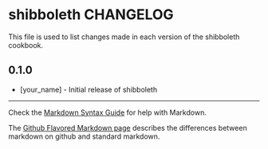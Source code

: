 shibboleth CHANGELOG
====================

This file is used to list changes made in each version of the shibboleth cookbook.

0.1.0
-----
- [your_name] - Initial release of shibboleth

- - -
Check the [Markdown Syntax Guide](http://daringfireball.net/projects/markdown/syntax) for help with Markdown.

The [Github Flavored Markdown page](http://github.github.com/github-flavored-markdown/) describes the differences between markdown on github and standard markdown.
